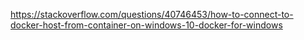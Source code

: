 https://stackoverflow.com/questions/40746453/how-to-connect-to-docker-host-from-container-on-windows-10-docker-for-windows